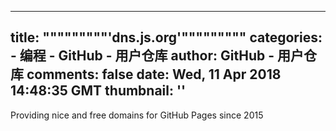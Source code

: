 
---
title: """""""""'dns.js.org'"""""""""
categories: 
    - 编程
    - GitHub - 用户仓库
author: GitHub - 用户仓库
comments: false
date: Wed, 11 Apr 2018 14:48:35 GMT
thumbnail: ''
---

<div>   
Providing nice and free domains for GitHub Pages since 2015  
</div>
            